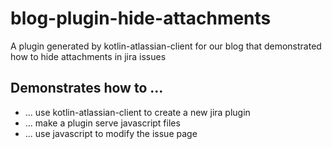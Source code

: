 # blog-plugin-hide-attachments

A plugin generated by kotlin-atlassian-client for our blog that demonstrated how to hide attachments in jira issues

## Demonstrates how to ...
 
 - ... use kotlin-atlassian-client to create a new jira plugin
 - ... make a plugin serve javascript files
 - ... use javascript to modify the issue page
